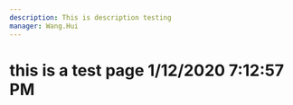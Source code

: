 ```yaml
---
description: This is description testing
manager: Wang.Hui
---
```

# this is a test page 1/12/2020 7:12:57 PM